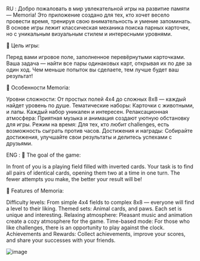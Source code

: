 RU : 
Добро пожаловать в мир увлекательной игры на развитие памяти — Memoria! Это приложение создано для тех, кто хочет весело провести время, тренируя свою внимательность и умение запоминать. В основе игры лежит классическая механика поиска парных карточек, но с уникальным визуальным стилем и интересными уровнями.

🎯 Цель игры:

Перед вами игровое поле, заполненное перевёрнутыми карточками. Ваша задача — найти все пары одинаковых карт, открывая их по две за один ход. Чем меньше попыток вы сделаете, тем лучше будет ваш результат!

🌟 Особенности Memoria:

Уровни сложности: От простых полей 4x4 до сложных 8x8 — каждый найдет уровень по душе.
Тематические наборы: Карточки с животными, и лапы. Каждый набор уникален и интересен.
Релаксационная атмосфера: Приятная музыка и анимация создают уютную обстановку для игры.
Режим на время: Для тех, кто любит challenges, есть возможность сыграть против часов.
Достижения и награды: Собирайте достижения, улучшайте свои результаты и делитесь успехами с друзьями.

ENG : 
🎯 The goal of the game:

In front of you is a playing field filled with inverted cards. Your task is to find all pairs of identical cards, opening them two at a time in one turn. The fewer attempts you make, the better your result will be!

🌟 Features of Memoria:

Difficulty levels: From simple 4x4 fields to complex 8x8 — everyone will find a level to their liking.
Themed sets: Animal cards, and paws. Each set is unique and interesting.
Relaxing atmosphere: Pleasant music and animation create a cozy atmosphere for the game.
Time-based mode: For those who like challenges, there is an opportunity to play against the clock.
Achievements and Rewards: Collect achievements, improve your scores, and share your successes with your friends.


![image](https://github.com/user-attachments/assets/2f1e5391-9b33-4b17-8a3c-4b84d1802ca8)
